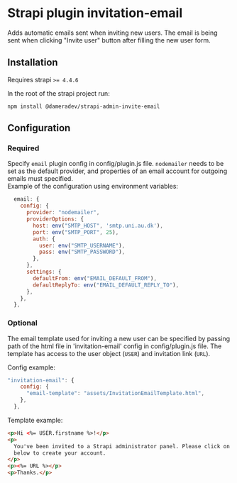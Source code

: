 # Strapi plugin invitation-email

Adds automatic emails sent when inviting new users. The email is being sent when clicking "Invite user" button after filling the new user form.

## Installation

Requires strapi `>= 4.4.6`

In the root of the strapi project run:

```
npm install @dameradev/strapi-admin-invite-email
```

## Configuration

### Required

Specify `email` plugin config in config/plugin.js file. `nodemailer` needs to be set as the default provider, and properties of an email account for outgoing emails must specified.  
Example of the configuration using environment variables:

```js
  email: {
    config: {
      provider: "nodemailer",
      providerOptions: {
        host: env("SMTP_HOST", 'smtp.uni.au.dk'),
        port: env("SMTP_PORT", 25),
        auth: {
          user: env("SMTP_USERNAME"),
          pass: env("SMTP_PASSWORD"),
        },
      },
      settings: {
        defaultFrom: env("EMAIL_DEFAULT_FROM"),
        defaultReplyTo: env("EMAIL_DEFAULT_REPLY_TO"),
      },
    },
  },
```

### Optional

The email template used for inviting a new user can be specified by passing path of the html file in 'invitation-email' config in config/plugin.js file. The template has access to the user object (`USER`) and invitation link (`URL`).

Config example:

```js
"invitation-email": {
    config: {
      "email-template": "assets/InvitationEmailTemplate.html",
    },
  },
```

Template example:

```html
<p>Hi <%= USER.firstname %>!</p>
<p>
  You've been invited to a Strapi administrator panel. Please click on the link
  below to create your account.
</p>
<p><%= URL %></p>
<p>Thanks.</p>
```
